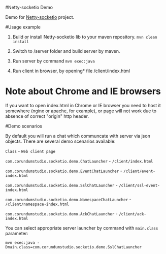 #Netty-socketio Demo

Demo for [Netty-socketio](https://github.com/mrniko/netty-socketio) project.

#Usage example

1. Build or install Netty-socketio lib to your maven repository.
   `mvn clean install`

2. Switch to /server folder and build server by maven.

3. Run server by command
   `mvn exec:java`

4. Run client in browser, by opening* file /client/index.html

# Note about Chrome and IE browsers
 If you want to open index.html in Chrome or IE browser you need to host it somewhere (nginx or apache, for example),
 or page will not work due to absence of correct "origin" http header.

#Demo scenarios

By default you will run a chat which communcate with server via json objects.
There are several demo scenarios available:

 `Class` - `Web client page`

 `com.corundumstudio.socketio.demo.ChatLauncher` - `/client/index.html`

 `com.corundumstudio.socketio.demo.EventChatLauncher` - `/client/event-index.html`

 `com.corundumstudio.socketio.demo.SslChatLauncher` - `/client/ssl-event-index.html`

 `com.corundumstudio.socketio.demo.NamespaceChatLauncher` - `/client/namespace-index.html`

 `com.corundumstudio.socketio.demo.AckChatLauncher` - `/client/ack-index.html`


You can select appropriate server launcher by command with `main.class` parameter:

 `mvn exec:java -Dmain.class=com.corundumstudio.socketio.demo.SslChatLauncher`


   